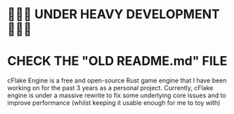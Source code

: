 # 🚧🚧🚧 **UNDER HEAVY DEVELOPMENT** 🚧🚧🚧
# **CHECK THE "OLD README.md" FILE** 

cFlake Engine is a free and open-source Rust game engine that I have been working on for the past 3 years as a personal project.
Currently, cFlake engine is under a massive rewrite to fix some underlying core issues and to improve performance (whilst keeping it usable enough for me to toy with)